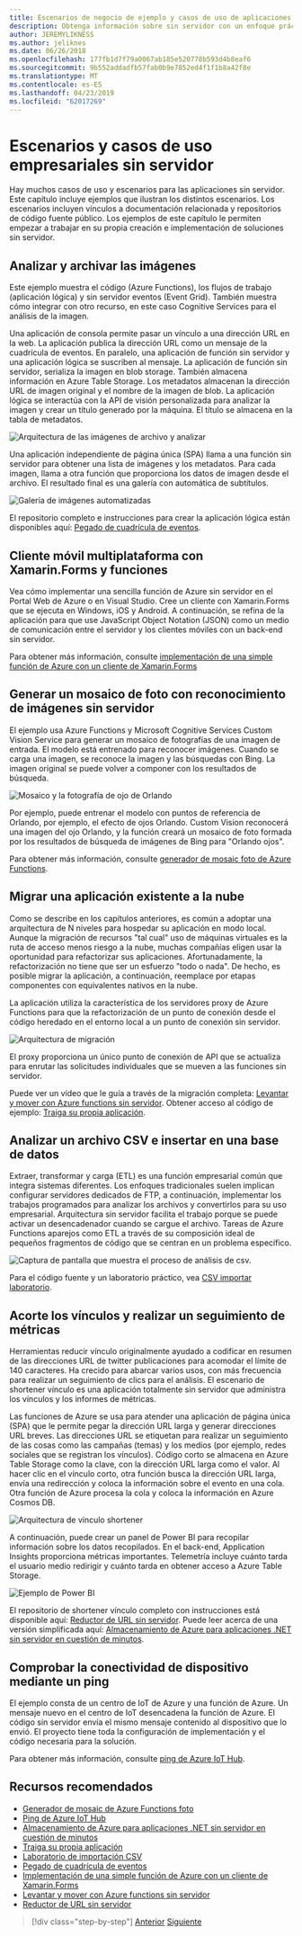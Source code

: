 ```yaml
---
title: Escenarios de negocio de ejemplo y casos de uso de aplicaciones sin servidor
description: Obtenga información sobre sin servidor con un enfoque práctico mediante el acceso a ejemplos que van desde el procesamiento de imágenes para servidores back-end móvil y las canalizaciones ETL.
author: JEREMYLIKNESS
ms.author: jeliknes
ms.date: 06/26/2018
ms.openlocfilehash: 177fb1d7f79a0067ab185e520778b593d4b8eaf6
ms.sourcegitcommit: 9b552addadfb57fab0b9e7852ed4f1f1b8a42f8e
ms.translationtype: MT
ms.contentlocale: es-ES
ms.lasthandoff: 04/23/2019
ms.locfileid: "62017269"
---
```

# <a name="serverless-business-scenarios-and-use-cases"></a>Escenarios y casos de uso empresariales sin servidor

Hay muchos casos de uso y escenarios para las aplicaciones sin servidor. Este capítulo incluye ejemplos que ilustran los distintos escenarios. Los escenarios incluyen vínculos a documentación relacionada y repositorios de código fuente público. Los ejemplos de este capítulo le permiten empezar a trabajar en su propia creación e implementación de soluciones sin servidor.

## <a name="analyze-and-archive-images"></a>Analizar y archivar las imágenes

Este ejemplo muestra el código (Azure Functions), los flujos de trabajo (aplicación lógica) y sin servidor eventos (Event Grid). También muestra cómo integrar con otro recurso, en este caso Cognitive Services para el análisis de la imagen.

Una aplicación de consola permite pasar un vínculo a una dirección URL en la web. La aplicación publica la dirección URL como un mensaje de la cuadrícula de eventos. En paralelo, una aplicación de función sin servidor y una aplicación lógica se suscriben al mensaje. La aplicación de función sin servidor, serializa la imagen en blob storage. También almacena información en Azure Table Storage. Los metadatos almacenan la dirección URL de imagen original y el nombre de la imagen de blob. La aplicación lógica se interactúa con la API de visión personalizada para analizar la imagen y crear un título generado por la máquina. El título se almacena en la tabla de metadatos.

![Arquitectura de las imágenes de archivo y analizar](./media/image-processing-example.png)

Una aplicación independiente de página única (SPA) llama a una función sin servidor para obtener una lista de imágenes y los metadatos. Para cada imagen, llama a otra función que proporciona los datos de imagen desde el archivo. El resultado final es una galería con automática de subtítulos.

![Galería de imágenes automatizadas](./media/automated-image-gallery.png)

El repositorio completo e instrucciones para crear la aplicación lógica están disponibles aquí: [Pegado de cuadrícula de eventos](https://github.com/JeremyLikness/Event-Grid-Glue).

## <a name="cross-platform-mobile-client-using-xamarinforms-and-functions"></a>Cliente móvil multiplataforma con Xamarin.Forms y funciones

Vea cómo implementar una sencilla función de Azure sin servidor en el Portal Web de Azure o en Visual Studio. Cree un cliente con Xamarin.Forms que se ejecuta en Windows, iOS y Android. A continuación, se refina de la aplicación para que use JavaScript Object Notation (JSON) como un medio de comunicación entre el servidor y los clientes móviles con un back-end sin servidor.

Para obtener más información, consulte [implementación de una simple función de Azure con un cliente de Xamarin.Forms](https://azure.microsoft.com/resources/samples/functions-xamarin-getting-started/)

## <a name="generate-a-photo-mosaic-with-serverless-image-recognition"></a>Generar un mosaico de foto con reconocimiento de imágenes sin servidor

El ejemplo usa Azure Functions y Microsoft Cognitive Services Custom Vision Service para generar un mosaico de fotografías de una imagen de entrada. El modelo está entrenado para reconocer imágenes. Cuando se carga una imagen, se reconoce la imagen y las búsquedas con Bing. La imagen original se puede volver a componer con los resultados de búsqueda.

![Mosaico y la fotografía de ojo de Orlando](./media/orlando-eye-both.png)

Por ejemplo, puede entrenar el modelo con puntos de referencia de Orlando, por ejemplo, el efecto de ojos Orlando. Custom Vision reconocerá una imagen del ojo Orlando, y la función creará un mosaico de foto formada por los resultados de búsqueda de imágenes de Bing para "Orlando ojos".

Para obtener más información, consulte [generador de mosaic foto de Azure Functions](https://azure.microsoft.com/resources/samples/functions-dotnet-photo-mosaic/).

## <a name="migrate-an-existing-application-to-the-cloud"></a>Migrar una aplicación existente a la nube

Como se describe en los capítulos anteriores, es común a adoptar una arquitectura de N niveles para hospedar su aplicación en modo local. Aunque la migración de recursos "tal cual" uso de máquinas virtuales es la ruta de acceso menos riesgo a la nube, muchas compañías eligen usar la oportunidad para refactorizar sus aplicaciones. Afortunadamente, la refactorización no tiene que ser un esfuerzo "todo o nada". De hecho, es posible migrar la aplicación, a continuación, reemplace por etapas componentes con equivalentes nativos en la nube.

La aplicación utiliza la característica de los servidores proxy de Azure Functions para que la refactorización de un punto de conexión desde el código heredado en el entorno local a un punto de conexión sin servidor.

![Arquitectura de migración](./media/migration-architecture.png)

El proxy proporciona un único punto de conexión de API que se actualiza para enrutar las solicitudes individuales que se mueven a las funciones sin servidor.

Puede ver un vídeo que le guía a través de la migración completa: [Levantar y mover con Azure functions sin servidor](https://channel9.msdn.com/Events/Connect/2017/E102). Obtener acceso al código de ejemplo: [Traiga su propia aplicación](https://github.com/JeremyLikness/bring-own-app-connect-17).

## <a name="parse-a-csv-file-and-insert-into-a-database"></a>Analizar un archivo CSV e insertar en una base de datos

Extraer, transformar y carga (ETL) es una función empresarial común que integra sistemas diferentes. Los enfoques tradicionales suelen implican configurar servidores dedicados de FTP, a continuación, implementar los trabajos programados para analizar los archivos y convertirlos para su uso empresarial. Arquitectura sin servidor facilita el trabajo porque se puede activar un desencadenador cuando se cargue el archivo. Tareas de Azure Functions aparejos como ETL a través de su composición ideal de pequeños fragmentos de código que se centran en un problema específico.

![Captura de pantalla que muestra el proceso de análisis de csv.](./media/serverless-business-scenarios/csv-parse-database-import.png)

Para el código fuente y un laboratorio práctico, vea [CSV importar laboratorio](https://github.com/JeremyLikness/azure-fn-file-process-hol).

## <a name="shorten-links-and-track-metrics"></a>Acorte los vínculos y realizar un seguimiento de métricas

Herramientas reducir vínculo originalmente ayudado a codificar en resumen de las direcciones URL de twitter publicaciones para acomodar el límite de 140 caracteres. Ha crecido para abarcar varios usos, con más frecuencia para realizar un seguimiento de clics para el análisis. El escenario de shortener vínculo es una aplicación totalmente sin servidor que administra los vínculos y los informes de métricas.

Las funciones de Azure se usa para atender una aplicación de página única (SPA) que le permite pegar la dirección URL larga y generar direcciones URL breves. Las direcciones URL se etiquetan para realizar un seguimiento de las cosas como las campañas (temas) y los medios (por ejemplo, redes sociales que se registran los vínculos). Código corto se almacena en Azure Table Storage como la clave, con la dirección URL larga como el valor. Al hacer clic en el vínculo corto, otra función busca la dirección URL larga, envía una redirección y coloca la información sobre el evento en una cola. Otra función de Azure procesa la cola y coloca la información en Azure Cosmos DB.

![Arquitectura de vínculo shortener](./media/link-shortener-architecture.png)

A continuación, puede crear un panel de Power BI para recopilar información sobre los datos recopilados. En el back-end, Application Insights proporciona métricas importantes. Telemetría incluye cuánto tarda el usuario medio redirigir y cuánto tarda en obtener acceso a Azure Table Storage.

![Ejemplo de Power BI](./media/power-bi-example.png)

El repositorio de shortener vínculo completo con instrucciones está disponible aquí: [Reductor de URL sin servidor](https://github.com/jeremylikness/serverless-url-shortener). Puede leer acerca de una versión simplificada aquí: [Almacenamiento de Azure para aplicaciones .NET sin servidor en cuestión de minutos](https://blogs.msdn.microsoft.com/webdev/2018/01/25/azure-storage-for-serverless-net-apps-in-minutes/).

## <a name="verify-device-connectivity-using-a-ping"></a>Comprobar la conectividad de dispositivo mediante un ping

El ejemplo consta de un centro de IoT de Azure y una función de Azure. Un mensaje nuevo en el centro de IoT desencadena la función de Azure. El código sin servidor envía el mismo mensaje contenido al dispositivo que lo envió. El proyecto tiene toda la configuración de implementación y el código necesaria para la solución.

Para obtener más información, consulte [ping de Azure IoT Hub](https://azure.microsoft.com/resources/samples/iot-hub-node-ping/).

## <a name="recommended-resources"></a>Recursos recomendados

* [Generador de mosaic de Azure Functions foto](https://azure.microsoft.com/resources/samples/functions-dotnet-photo-mosaic/)
* [Ping de Azure IoT Hub](https://azure.microsoft.com/resources/samples/iot-hub-node-ping/)
* [Almacenamiento de Azure para aplicaciones .NET sin servidor en cuestión de minutos](https://blogs.msdn.microsoft.com/webdev/2018/01/25/azure-storage-for-serverless-net-apps-in-minutes/)
* [Traiga su propia aplicación](https://github.com/JeremyLikness/bring-own-app-connect-17)
* [Laboratorio de importación CSV](https://github.com/JeremyLikness/azure-fn-file-process-hol)
* [Pegado de cuadrícula de eventos](https://github.com/JeremyLikness/Event-Grid-Glue)
* [Implementación de una simple función de Azure con un cliente de Xamarin.Forms](https://azure.microsoft.com/resources/samples/functions-xamarin-getting-started/)
* [Levantar y mover con Azure functions sin servidor](https://channel9.msdn.com/Events/Connect/2017/E102)
* [Reductor de URL sin servidor](https://github.com/jeremylikness/serverless-url-shortener)

>[!div class="step-by-step"]
>[Anterior](orchestration-patterns.md)
>[Siguiente](serverless-conclusion.md)
